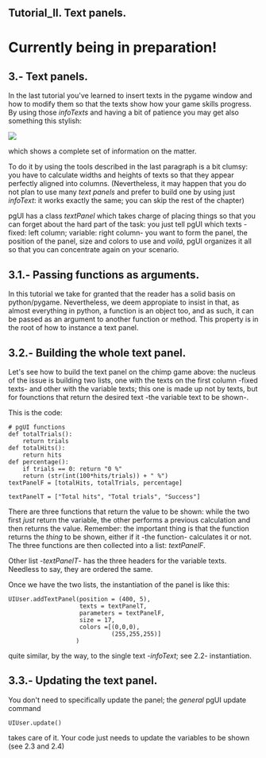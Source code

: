 
## Tutorial_II. Text panels.

# Currently being in preparation!

## 3.- Text panels.
In the last tutorial you've learned to insert texts in the pygame window and how to modify them so that the texts show how your game skills progress. By using those *infoTexts* and having a bit of patience you may get also something this stylish:

![](https://user-images.githubusercontent.com/64075009/117021610-c95ac200-acf7-11eb-860e-3a20e9e23ee0.png)

which shows a complete set of information on the matter.

To do it by using the tools described in the last paragraph is a bit clumsy: you have to calculate widths and heights of texts so that they appear perfectly aligned into columns. (Nevertheless, it may happen that you do not plan to use many *text panels* and prefer to build one by using just *infoText*: it works exactly the same; you can skip the rest of the chapter)

pgUI has a class *textPanel* which takes charge of placing things so that you can forget about the hard part of the task: you just tell pgUI which texts -fixed: left column; variable: right column- you want to form the panel, the position of the panel, size and colors to use and *voilá*, pgUI organizes it all so that you can concentrate again on your scenario.

## 3.1.- Passing functions as arguments.
In this tutorial we take for granted that the reader has a solid basis on python/pygame. Nevertheless, we deem appropiate to insist in that, as almost everything in python, a function is an object too, and as such, it can be passed as an argument to another function or method. This property is in the root of how to instance a text panel.

## 3.2.- Building the whole text panel.
Let's see how to build the text panel on the chimp game above: the nucleus of the issue is building two lists, one with the texts on the first column -fixed texts- and other with the variable texts; this one is made up not by texts, but for founctions that return the desired text -the variable text to be shown-.

This is the code:

    # pgUI functions
    def totalTrials():
        return trials
    def totalHits():
        return hits
    def percentage():
        if trials == 0: return "0 %"
        return (str(int(100*hits/trials)) + " %")
    textPanelF = [totalHits, totalTrials, percentage]
    
    textPanelT = ["Total hits", "Total trials", "Success"]

There are three functions that return the value to be shown: while the two first *just* return the variable, the other performs a previous calculation and then returns the value. Remember: the important thing is that the function returns the *thing* to be shown, either if it -the function- calculates it or not. The three functions are then collected into a list: *textPanelF*.

Other list -*textPanelT*- has the three headers for the variable texts. Needless to say, they are ordered the same.

Once we have the two lists, the instantiation of the panel is like this:

    UIUser.addTextPanel(position = (400, 5),
                        texts = textPanelT,
                        parameters = textPanelF,
                        size = 17,
                        colors =[(0,0,0),
                                 (255,255,255)]
                       )                                   

quite similar, by the way, to the single text -*infoText*; see 2.2- instantiation.

## 3.3.- Updating the text panel.
You don't need to specifically update the panel; the *general* pgUI update command

    UIUser.update()
    
takes care of it. Your code just needs to update the variables to be shown (see 2.3 and 2.4)






